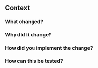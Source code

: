 ## Context

### What changed?

### Why did it change?

### How did you implement the change?

### How can this be tested?
